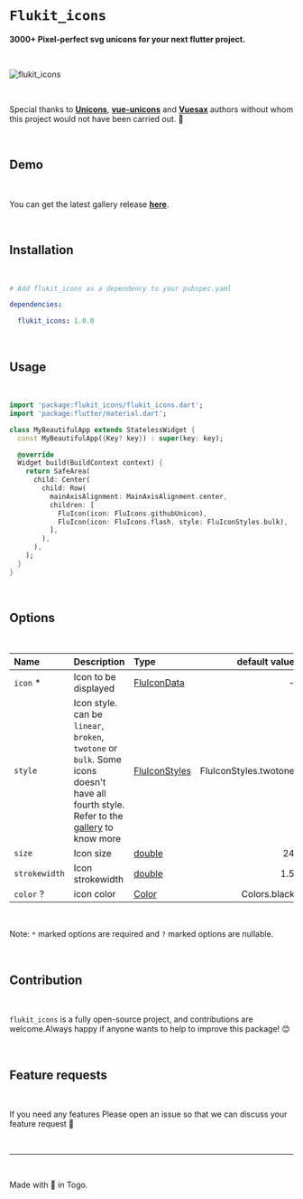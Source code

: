 # `Flukit_icons`

**3000+ Pixel-perfect svg unicons for your next flutter project.**

</br>

![flukit_icons]('')

</br>

Special thanks to [**Unicons**](https://github.com/iconscout/unicons), [**vue-unicons**](https://github.com/antonreshetov/vue-unicons/blob/master/README.md) and [**Vuesax**]('') authors without whom this project would not have been carried out. 🙏

</br>

## Demo

</br>

You can get the latest gallery release [**here**](https://github.com/charles9904/flukit_icons_gallery/releases/tag/Flukit_flukit_icons).

</br>

## Installation

</br>

```yaml
# Add flukit_icons as a dependency to your pubspec.yaml

dependencies:

  flukit_icons: 1.0.0
```

</br>

## Usage

</br>

```dart
import 'package:flukit_icons/flukit_icons.dart';
import 'package:flutter/material.dart';

class MyBeautifulApp extends StatelessWidget {
  const MyBeautifulApp({Key? key}) : super(key: key);

  @override
  Widget build(BuildContext context) {
    return SafeArea(
      child: Center(
        child: Row(
          mainAxisAlignment: MainAxisAlignment.center,
          children: [
            FluIcon(icon: FluIcons.githubUnicon),
            FluIcon(icon: FluIcons.flash, style: FluIconStyles.bulk),
          ],
        ),
      ),
    );
  }
}
```

</br>

## Options

</br>

|Name|Description|Type|default value|
|:---|:---|:---|---:|
|`icon` * |Icon to be displayed|[FluIconData]('')| -
|`style` |Icon style. can be `linear`, `broken`, `twotone` or `bulk`. Some icons doesn't have all fourth style. Refer to the [gallery]('') to know more |[FluIconStyles]('')| FluIconStyles.twotone
|`size`|Icon size|[double]('')|24|
|`strokewidth`|Icon strokewidth|[double]('')|1.5|
|`color` ?|icon color|[Color]('')|Colors.black|

</br>

Note: `*` marked options are required and `?` marked options are nullable.

</br>

## Contribution

</br>

`flukit_icons` is a fully open-source project, and contributions are welcome.Always happy if anyone wants to help to improve this package! 😊

</br>

## Feature requests

</br>

If you need any features Please open an issue so that we can discuss your feature request 🙏

</br>

---

</br>

Made with 💙 in Togo.
